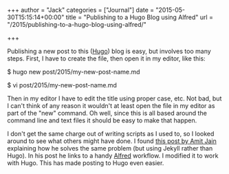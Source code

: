 +++
author = "Jack"
categories = ["Journal"]
date = "2015-05-30T15:15:14+00:00"
title = "Publishing to a Hugo Blog using Alfred"
url = "/2015/publishing-to-a-hugo-blog-using-alfred/"

+++

Publishing a new post to this ([Hugo][1]) blog is easy, but involves too many steps. First, I have to create the file, then open it in my editor, like this:

$ hugo new post/2015/my-new-post-name.md
  
$ vi post/2015/my-new-post-name.md

Then in my editor I have to edit the title using proper case, etc. Not bad, but I can't think of any reason it wouldn't at least open the file in my editor as part of the "new" command. Oh well, since this is all based around the command line and text files it should be easy to make that happen.

I don't get the same charge out of writing scripts as I used to, so I looked around to see what others might have done. I found [this post by Amit Jain][2] explaining how he solves the same problem (but using Jekyll rather than Hugo). In his post he links to a handy [Alfred][3] workflow. I modified it to work with Hugo. This has made posting to Hugo even easier.

 [1]: http://coopcoding.com/blog/my-jekyll-setup-for-this-blog/
 [2]: http://spinhalf.net/2015/01/04/getting-started-with-a-jekyll-blog/
 [3]: http://www.alfredapp.com